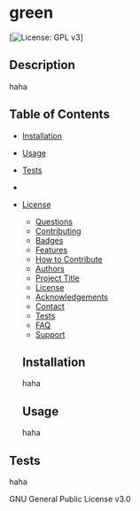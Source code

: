 # green
  [![License: GPL v3](https://img.shields.io/badge/License-GPLv3-blue.svg)]
  ## Description
  haha
  ## Table of Contents
  * [Installation](#installation)
  * [Usage](#usage)
  * [Tests](#tests)
  * 
* [License](#license)

  * [Questions](#questions)
  * [Contributing](#contributing)
  * [Badges](#badges)
  * [Features](#features)
  * [How to Contribute](#how-to-contribute)
  * [Authors](#authors)
  * [Project Title](#project-title)
  * [License](#license)
  * [Acknowledgements](#acknowledgements)
  * [Contact](#contact)
  * [Tests](#tests)
  * [FAQ](#faq)
  * [Support](#support)

  ## Installation
  haha

  ## Usage
  haha

 ## Tests
  haha

 GNU General Public License v3.0
